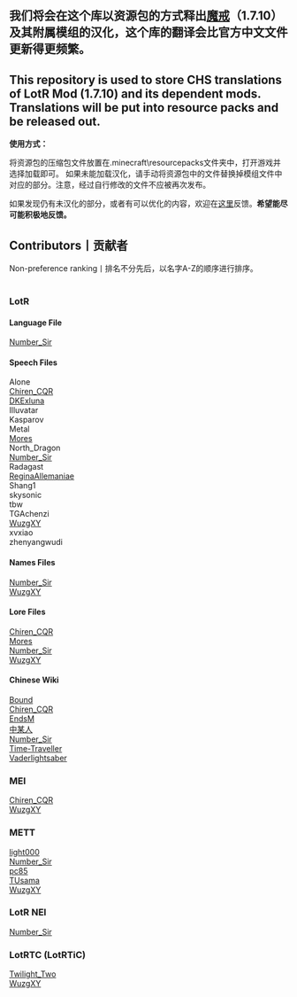 ## 我们将会在这个库以资源包的方式释出[魔戒](https://www.mcbbs.net/thread-1084629-1-1.html)（1.7.10）及其附属模组的汉化，这个库的翻译会比官方中文文件更新得更频繁。

## This repository is used to store CHS translations of LotR Mod (1.7.10) and its dependent mods. Translations will be put into resource packs and be released out.

**使用方式：**

将资源包的压缩包文件放置在.minecraft\resourcepacks文件夹中，打开游戏并选择加载即可。
如果未能加载汉化，请手动将资源包中的文件替换掉模组文件中对应的部分。注意，经过自行修改的文件不应被再次发布。

如果发现仍有未汉化的部分，或者有可以优化的内容，欢迎在[这里](https://github.com/LWHK/LotR-Related-Translations/issues)反馈。**希望能尽可能积极地反馈。**

## Contributors丨贡献者
Non-preference ranking丨排名不分先后，以名字A-Z的顺序进行排序。<br>
<br>
### LotR
#### Language File
[Number_Sir](https://github.com/NumberSir)<br>
#### Speech Files
Alone<br>
[Chiren_CQR](https://github.com/ChirenCQR)<br>
[DKExluna](https://github.com/DKExluna)<br>
Illuvatar<br>
Kasparov<br>
Metal<br>
[Mores](https://www.mcmod.cn/center/90893)<br>
North_Dragon<br>
[Number_Sir](https://github.com/NumberSir)<br>
Radagast<br>
[ReginaAllemaniae](https://paratranz.cn/users/2098/profile)<br>
Shang1<br>
skysonic<br>
tbw<br>
TGAchenzi<br>
[WuzgXY](https://github.com/WuzgXY-GitHub)<br>
xvxiao<br>
zhenyangwudi<br>
#### Names Files
[Number_Sir](https://github.com/NumberSir)<br>
[WuzgXY](https://github.com/WuzgXY-GitHub)<br>
#### Lore Files
[Chiren_CQR](https://github.com/ChirenCQR)<br>
[Mores](https://www.mcmod.cn/center/90893)<br>
[Number_Sir](https://github.com/NumberSir)<br>
[WuzgXY](https://github.com/WuzgXY-GitHub)<br>
#### Chinese Wiki
[Bound](https://lotrmc.huijiwiki.com/wiki/%E7%94%A8%E6%88%B7:Bound)<br>
[Chiren_CQR](https://lotrmc.huijiwiki.com/wiki/%E7%94%A8%E6%88%B7:ChirenChen)<br>
[EndsM](https://lotrmc.huijiwiki.com/wiki/%E7%94%A8%E6%88%B7:EndsM)<br>
[中某人](https://lotrmc.huijiwiki.com/wiki/%E7%94%A8%E6%88%B7:%E4%B8%AD%E6%9F%90%E4%BA%BA)<br>
[Number_Sir](https://lotrmc.huijiwiki.com/wiki/%E7%94%A8%E6%88%B7:NumberSir)<br>
[Time-Traveller](https://lotrmc.huijiwiki.com/wiki/%E7%94%A8%E6%88%B7:Time-Traveller)<br>
[Vaderlightsaber](https://lotrmc.huijiwiki.com/wiki/%E7%94%A8%E6%88%B7:A1s2d3ae)<br>
### MEI
[Chiren_CQR](https://github.com/ChirenCQR)<br>
[WuzgXY](https://github.com/WuzgXY-GitHub)<br>
### METT
[light000](https://bbs.mcmod.cn/center/9666)<br>
[Number_Sir](https://github.com/NumberSir)<br>
[pc85](https://www.mcbbs.net/home.php?mod=space&uid=1653202)<br>
[TUsama](https://github.com/TUsama)<br>
[WuzgXY](https://github.com/WuzgXY-GitHub)<br>
### LotR NEI
[Number_Sir](https://github.com/NumberSir)<br>
### LotRTC (LotRTiC)
[Twilight_Two](https://www.mcbbs.net/home.php?mod=space&uid=1545237)<br>
[WuzgXY](https://github.com/WuzgXY-GitHub)<br>
